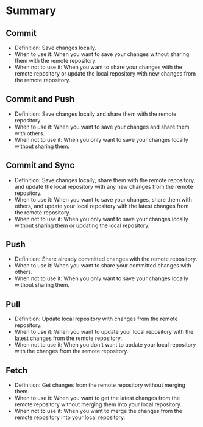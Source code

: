 # Summary

## Commit
- Definition: Save changes locally.
- When to use it: When you want to save your changes without sharing them with the remote repository.
- When not to use it: When you want to share your changes with the remote repository or update the local repository with new changes from the remote repository.

## Commit and Push
- Definition: Save changes locally and share them with the remote repository.
- When to use it: When you want to save your changes and share them with others.
- When not to use it: When you only want to save your changes locally without sharing them.

## Commit and Sync
- Definition: Save changes locally, share them with the remote repository, and update the local repository with any new changes from the remote repository.
- When to use it: When you want to save your changes, share them with others, and update your local repository with the latest changes from the remote repository.
- When not to use it: When you only want to save your changes locally without sharing them or updating the local repository.

## Push
- Definition: Share already committed changes with the remote repository.
- When to use it: When you want to share your committed changes with others.
- When not to use it: When you only want to save your changes locally without sharing them.

## Pull
- Definition: Update local repository with changes from the remote repository.
- When to use it: When you want to update your local repository with the latest changes from the remote repository.
- When not to use it: When you don't want to update your local repository with the changes from the remote repository.

## Fetch
- Definition: Get changes from the remote repository without merging them.
- When to use it: When you want to get the latest changes from the remote repository without merging them into your local repository.
- When not to use it: When you want to merge the changes from the remote repository into your local repository.